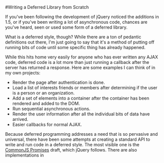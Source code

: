 <!--
~~~
title: "Writing a Deferred Library from Scratch"
slug: /coffeescript/deferred
date: 2012-02-23
publish: no
tags: [javascript, coffeescript, deferred, from-scratch, promises]
~~~
-->

#Writing a Deferred Library from Scratch

If you've been following the development of jQuery noticed the additions in 1.5, or if you've been writing a lot of asynchronous code, chances are you've heard, seen or used some form of a deferred library. 

What is a deferred style, though? While there are a ton of pedantic definitions out there, I'm just going to say that it's a method of putting off running bits of code until some specific thing has already happened. 

While this hits home very easily for anyone who has ever written any AJAX code, deferred code is a lot more than just running a callback after the server has returned a response. Here are some examples I can think of in my own projects:

* Render the page after authentication is done.
* Load a list of interests friends or members after determining if the user is a person or an organization.
* Add a set of elements into a container after the container has been rendered and added to the DOM.
* Run sequential asynchronous actions.
* Render the user information after all the individual bits of data have arrived.
* Easier callbacks for normal AJAX.

Because deferred programming addresses a need that is so pervasive and universal, there have been some attempts at creating a standard API to write and run code in a deferred style. The most visible one is the [CommonJS Promises](http://wiki.commonjs.org/wiki/Promises) draft, which jQuery follows. There are also implementations in 